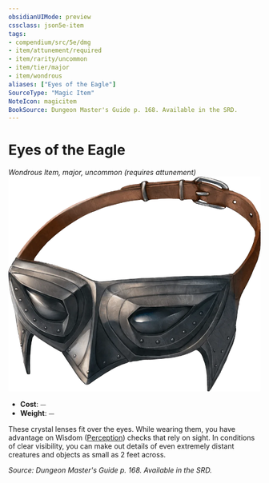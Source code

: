 ```yaml
---
obsidianUIMode: preview
cssclass: json5e-item
tags:
- compendium/src/5e/dmg
- item/attunement/required
- item/rarity/uncommon
- item/tier/major
- item/wondrous
aliases: ["Eyes of the Eagle"]
SourceType: "Magic Item"
NoteIcon: magicitem
BookSource: Dungeon Master's Guide p. 168. Available in the SRD.
---
```

# Eyes of the Eagle
*Wondrous Item, major, uncommon (requires attunement)*  
![](https://raw.githubusercontent.com/5etools-mirror-2/5etools-img/main/items/DMG/Eyes%20of%20the%20Eagle.webp#right)  

- **Cost**: ⏤
- **Weight**: ⏤

These crystal lenses fit over the eyes. While wearing them, you have advantage on Wisdom ([Perception](/3-Mechanics/CLI/rules/skills.md#Perception)) checks that rely on sight. In conditions of clear visibility, you can make out details of even extremely distant creatures and objects as small as 2 feet across.

*Source: Dungeon Master's Guide p. 168. Available in the SRD.*